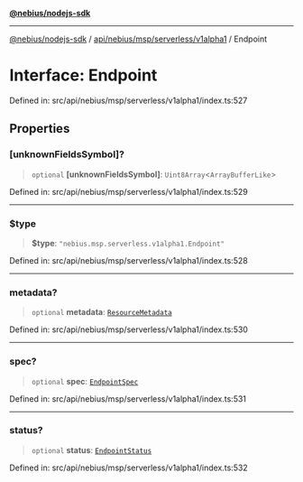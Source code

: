 [**@nebius/nodejs-sdk**](../../../../../../README.md)

---

[@nebius/nodejs-sdk](../../../../../../README.md) / [api/nebius/msp/serverless/v1alpha1](../README.md) / Endpoint

# Interface: Endpoint

Defined in: src/api/nebius/msp/serverless/v1alpha1/index.ts:527

## Properties

### \[unknownFieldsSymbol\]?

> `optional` **\[unknownFieldsSymbol\]**: `Uint8Array`\<`ArrayBufferLike`\>

Defined in: src/api/nebius/msp/serverless/v1alpha1/index.ts:529

---

### $type

> **$type**: `"nebius.msp.serverless.v1alpha1.Endpoint"`

Defined in: src/api/nebius/msp/serverless/v1alpha1/index.ts:528

---

### metadata?

> `optional` **metadata**: [`ResourceMetadata`](../../../../common/v1/interfaces/ResourceMetadata.md)

Defined in: src/api/nebius/msp/serverless/v1alpha1/index.ts:530

---

### spec?

> `optional` **spec**: [`EndpointSpec`](EndpointSpec.md)

Defined in: src/api/nebius/msp/serverless/v1alpha1/index.ts:531

---

### status?

> `optional` **status**: [`EndpointStatus`](EndpointStatus.md)

Defined in: src/api/nebius/msp/serverless/v1alpha1/index.ts:532
